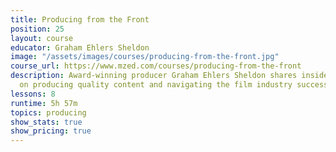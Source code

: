 ```yaml
---
title: Producing from the Front
position: 25
layout: course
educator: Graham Ehlers Sheldon
image: "/assets/images/courses/producing-from-the-front.jpg"
course_url: https://www.mzed.com/courses/producing-from-the-front
description: Award-winning producer Graham Ehlers Sheldon shares insider knowledge
  on producing quality content and navigating the film industry successfully.
lessons: 8
runtime: 5h 57m
topics: producing
show_stats: true
show_pricing: true
---
```


